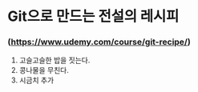 # Git으로 만드는 전설의 레시피 
### (https://www.udemy.com/course/git-recipe/)
1. 고슬고슬한 밥을 짓는다.
2. 콩나물을 무친다.
3. 시금치 추가
